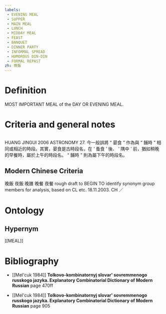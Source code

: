 ```yaml
---
labels: 
 - EVENING MEAL
 - SUPPER
 - MAIN MEAL
 - LUNCH
 - MIDDAY MEAL
 - FEAST
 - BANQUET
 - DINNER PARTY
 - INFORMAL SPREAD
 - HUMOROUS DIN-DIN
 - FORMAL REPAST
zh: 晚飯
---
```


# Definition
MOST IMPORTANT MEAL of the DAY OR EVENING MEAL.
# Criteria and general notes
## 
HUANG JINGUI 2006
ASTRONOMY 27.
今一般誤將 “ 晏食 ” 作為與 “ 餔時 ” 相同或相近的時段。其實，晏食是古時段名，在 ‘ 蚤食 ’ 後、 ‘ 隅中 ’ 前，猶如稍晚的早餐時，屬於上午的時段名。 “ 餔時 ” 則為屬下午的時段名。
## Modern Chinese Criteria
晚飯
夜飯
晚膳
晚餐
夜餐
rough draft to BEGIN TO identify synonym group members for analysis, based on CL etc. 18.11.2003. CH ／
# Ontology

## Hypernym
[[MEAL]]
# Bibliography
- [[Mel'cuk 1984]]
**Tolkovo-kombinatornyj slovar' sovremmenogo russkogo jazyka. Explanatory Combinatorial Dictionary of Modern Russian** page 470ff

- [[Mel'cuk 1984]]
**Tolkovo-kombinatornyj slovar' sovremmenogo russkogo jazyka. Explanatory Combinatorial Dictionary of Modern Russian** page 905
